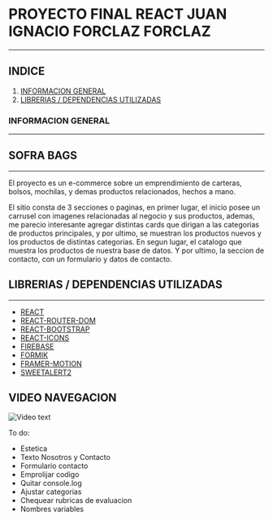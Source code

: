 # PROYECTO FINAL REACT JUAN IGNACIO FORCLAZ FORCLAZ
***
## INDICE
1. [INFORMACION GENERAL](#INFORMACION-GENERAL)
2. [LIBRERIAS / DEPENDENCIAS UTILIZADAS](#LIBRERIAS-/-DEPENDENCIAS-UTILIZADAS)
### INFORMACION GENERAL
***
## SOFRA BAGS
***
El proyecto es un e-commerce sobre un emprendimiento de carteras, bolsos, mochilas, y demas productos relacionados, hechos a mano. 

El sitio consta de 3 secciones o paginas, en primer lugar, el inicio posee un carrusel con imagenes relacionadas al negocio y sus productos, ademas, me parecio interesante agregar distintas cards que dirigan a las categorias de productos principales, y por ultimo, se muestran los productos nuevos y los productos de distintas categorias. En segun lugar, el catalogo que muestra los productos de nuestra base de datos. Y por ultimo, la seccion de contacto, con un formulario y datos de contacto.

## LIBRERIAS / DEPENDENCIAS UTILIZADAS
***
* [REACT](https://es.reactjs.org/)
* [REACT-ROUTER-DOM](https://v5.reactrouter.com/web/guides/quick-start)
* [REACT-BOOTSTRAP](https://react-bootstrap.github.io/)
* [REACT-ICONS](https://react-icons.github.io/react-icons/search)
* [FIREBASE](https://console.firebase.google.com/u/0/)
* [FORMIK](https://formik.org/)
* [FRAMER-MOTION](https://www.framer.com/motion/)
* [SWEETALERT2](https://sweetalert2.github.io/recipe-gallery/sweetalert2-react.html)

## VIDEO NAVEGACION
![Video text]('https://www.united-internet.de/fileadmin/user_upload/Brands/Downloads/Logo_IONOS_by.jpg')

To do:
- Estetica
- Texto Nosotros y Contacto
- Formulario contacto
- Emprolijar codigo
- Quitar console.log
- Ajustar categorias
- Chequear rubricas de evaluacion
- Nombres variables